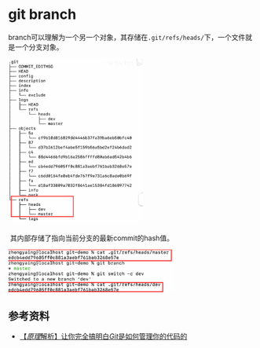 # git branch

​	branch可以理解为一个另一个对象，其存储在`.git/refs/heads/`下，一个文件就是一个分支对象。

<img src="./assets/image-20240324214459710.png" alt="image-20240324214459710" style="zoom:33%;" />

​	其内部存储了指向当前分支的最新commit的hash值。

<img src="./assets/image-20240324214604147.png" alt="image-20240324214604147" style="zoom:33%;" />

## 参考资料

* [【*原理*解析】让你完全搞明白*Git*是如何管理你的代码的](https://www.bilibili.com/video/BV11z4y1X79p/)